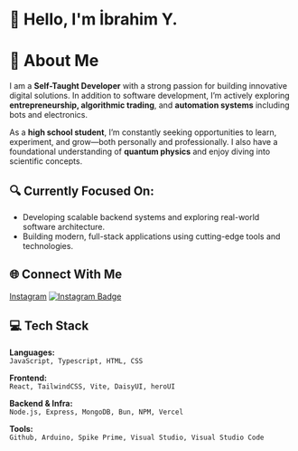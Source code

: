 # 👋 Hello, I'm İbrahim Y.

# 💫 About Me
I am a **Self-Taught Developer** with a strong passion for building innovative digital solutions.
In addition to software development, I’m actively exploring **entrepreneurship, algorithmic trading**, and **automation systems** including bots and electronics.

As a **high school student**, I’m constantly seeking opportunities to learn, experiment, and grow—both personally and professionally.
I also have a foundational understanding of **quantum physics** and enjoy diving into scientific concepts.


## 🔍 Currently Focused On:
- Developing scalable backend systems and exploring real-world software architecture.
- Building modern, full-stack applications using cutting-edge tools and technologies.

## 🌐 Connect With Me
[Instagram](https://instagram.com/softyyagmur) [![Instagram Badge](https://img.shields.io/badge/-@softyyagmur-E4405F?style=for-the-badge&logo=instagram&logoColor=white)](https://instagram.com/softyyagmur)


## 💻 Tech Stack
**Languages:** <br>
`JavaScript, Typescript, HTML, CSS`

**Frontend:** <br>
`React, TailwindCSS, Vite, DaisyUI, heroUI`

**Backend & Infra:** <br>
`Node.js, Express, MongoDB, Bun, NPM, Vercel`

**Tools:** <br>
`Github, Arduino, Spike Prime, Visual Studio, Visual Studio Code`
